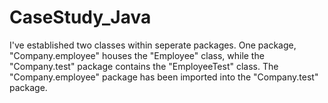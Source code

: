 # CaseStudy_Java

I've established two classes within seperate packages. One package, "Company.employee" houses the "Employee" class, while the "Company.test" package contains the "EmployeeTest" class. The "Company.employee" package has been imported into the "Company.test" package.
